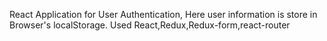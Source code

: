 React Application for User Authentication, Here user information is store in Browser's localStorage.
Used React,Redux,Redux-form,react-router

